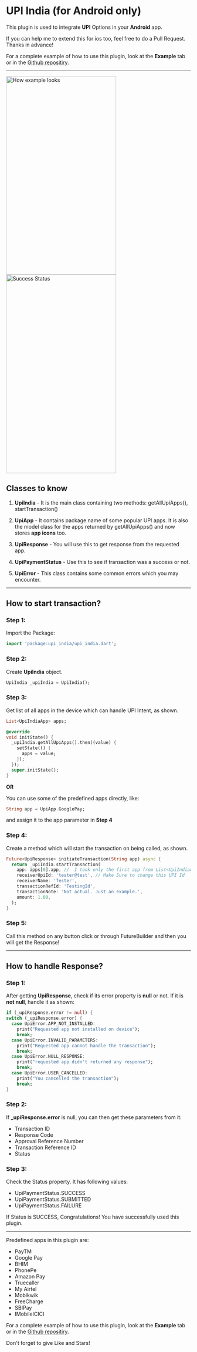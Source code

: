 # UPI India (for Android only)

This plugin is used to integrate **UPI** Options in your **Android** app.

If you can help me to extend this for ios too, feel free to do a Pull Request.
Thanks in advance!

For a complete example of how to use this plugin, look at the **Example** tab or in the [Github repositiry](https://github.com/mdazharuddin1011999/UPI-Plugin-Flutter/blob/master/example/lib/main.dart).

***
<img src="https://user-images.githubusercontent.com/42082172/82893565-d3643480-9f6e-11ea-96a7-493181df6214.gif" alt="How example looks" width="300" height="540">

<img src="https://user-images.githubusercontent.com/42082172/82893023-1245ba80-9f6e-11ea-868d-a55062d34086.jpg" alt="Success Status" width="300" height="540">

## Classes to know
1. **UpiIndia** - It is the main class containing two methods:
getAllUpiApps(),  startTransaction()

2. **UpiApp** - It contains package name of some popular UPI apps. It is also the model class for the apps returned by getAllUpiApps() and now stores **app icons** too.

3. **UpiResponse** - You will use this to get response from the requested app.

4. **UpiPaymentStatus** - Use this to see if transaction was a success or not.

5. **UpiError** - This class contains some common errors which you may encounter.
***

## How to start transaction?

### Step 1:
Import the Package:

```dart
import 'package:upi_india/upi_india.dart';
```

### Step 2:
Create **UpiIndia** object.

```dart
UpiIndia _upiIndia = UpiIndia();
```

### Step 3:
Get list of all apps in the device which can handle UPI Intent, as shown.

```dart
List<UpiIndiaApp> apps;

@override
void initState() {
  _upiIndia.getAllUpiApps().then((value) {
    setState(() {
      apps = value;
    });
  });
  super.initState();
}
```

**OR**

You can use some of the predefined apps directly, like:

```dart
String app = UpiApp.GooglePay;
```

and assign it to the app parameter in **Step 4**

### Step 4:
Create a method which will start the transaction on being called, as shown.

```dart
Future<UpiResponse> initiateTransaction(String app) async {
  return _upiIndia.startTransaction(
    app: apps[0].app, //  I took only the first app from List<UpiIndiaApp> app.
    receiverUpiId: 'tester@test', // Make Sure to change this UPI Id
    receiverName: 'Tester',
    transactionRefId: 'TestingId',
    transactionNote: 'Not actual. Just an example.',
    amount: 1.00,
  );
}
```

### Step 5:
Call this method on any button click or through FutureBuilder and then you will get the Response!
***

## How to handle Response?

### Step 1:
After getting **UpiResponse**, check if its error property is **null** or not. If it is **not null**, handle it as shown:

```dart
if (_upiResponse.error != null) {
switch (_upiResponse.error) {
  case UpiError.APP_NOT_INSTALLED:
    print("Requested app not installed on device");
    break;
  case UpiError.INVALID_PARAMETERS:
    print("Requested app cannot handle the transaction");
    break;
  case UpiError.NULL_RESPONSE:
    print("requested app didn't returned any response");
    break;
  case UpiError.USER_CANCELLED:
    print("You cancelled the transaction");
    break;
}
```

### Step 2:
If **_upiResponse.error** is null, you can then get these parameters from it:
* Transaction ID
* Response Code
* Approval Reference Number
* Transaction Reference ID
* Status

### Step 3:
Check the Status property. It has following values:
* UpiPaymentStatus.SUCCESS
* UpiPaymentStatus.SUBMITTED
* UpiPaymentStatus.FAILURE

If Status is SUCCESS, Congratulations! You have successfully used this plugin.
***

Predefined apps in this plugin are:
* PayTM
* Google Pay
* BHIM
* PhonePe
* Amazon Pay
* Truecaller
* My Airtel
* Mobikwik
* FreeCharge
* SBIPay
* IMobileICICI

For a complete example of how to use this plugin, look at the **Example** tab or in the [Github repositiry](https://github.com/mdazharuddin1011999/UPI-Plugin-Flutter/blob/master/example/lib/main.dart).

Don't forget to give Like and Stars!
